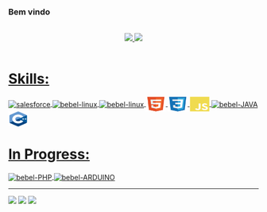 
  
### Bem vindo



<br>
<div align="center">
  <a href="https://github.com/paulowelton">
  <img height="150em" src="https://github-readme-stats.vercel.app/api?username=paulowelton&show_icons=true&theme=dracula&include_all_commits=true&count_private=true"/>
  <img height="150em" src="https://github-readme-stats.vercel.app/api/top-langs/?username=paulowelton&layout=compact&langs_count=7&theme=dracula"/>
</div>
<br>
<div style="display: inline_block; align-items: center;">
  <h1>Skills: </h1>
  <img align="center" alt="salesforce" height="30" width="40" src="https://static-00.iconduck.com/assets.00/salesforce-icon-2048x1434-jxt80iiu.png"/>
  <img align="center" alt="bebel-linux" height="30" width="40" src="https://cdn.jsdelivr.net/gh/devicons/devicon/icons/linux/linux-original.svg"/>
  <img align="center" alt="bebel-linux" height="30" width="40" src="https://cdn.jsdelivr.net/gh/devicons/devicon/icons/windows8/windows8-original.svg"/>
  <img align="center" alt="bebel-HTML" height="30" width="40" src="https://raw.githubusercontent.com/devicons/devicon/master/icons/html5/html5-original.svg">
  <img align="center" alt="bebel-CSS" height="30" width="40" src="https://raw.githubusercontent.com/devicons/devicon/master/icons/css3/css3-original.svg">
  <img align="center" alt="bebel-Js" height="30" width="40" src="https://raw.githubusercontent.com/devicons/devicon/master/icons/javascript/javascript-plain.svg">
  <img align="center" alt="bebel-JAVA" height="30" width="40" src="https://cdn.jsdelivr.net/gh/devicons/devicon/icons/java/java-original.svg" />
  <img align="center" alt="bebel-JAVA" height="30" width="40" src="https://raw.githubusercontent.com/devicons/devicon/master/icons/cplusplus/cplusplus-original.svg" />
  <h1>In Progress:</h1>
  <img align="center" alt="bebel-PHP" height="30" width="40" src="https://cdn.jsdelivr.net/gh/devicons/devicon/icons/php/php-plain.svg" />
  <img align="center" alt="bebel-ARDUINO" height="30" width="40" src="https://cdn.jsdelivr.net/gh/devicons/devicon/icons/arduino/arduino-original.svg" />
          
</div>
  
<hr>
  
<div> 
  <a href="https://www.instagram.com/pauloweltonn/" target="_blank"><img src="https://img.shields.io/badge/-Instagram-%23E4405F?style=for-the-badge&logo=instagram&logoColor=white"></a>
 <a href="https://discordhub.com/profile/801625131918950440" target="_blank"><img src="https://img.shields.io/badge/Discord-7289DA?style=for-the-badge&logo=discord&logoColor=white"></a> 
  <a href ="mailto:paulinho.welton08@gmail.com"><img src="https://img.shields.io/badge/-Gmail-%23333?style=for-the-badge&logo=gmail&logoColor=white"></a>
  
  
  
</div>
